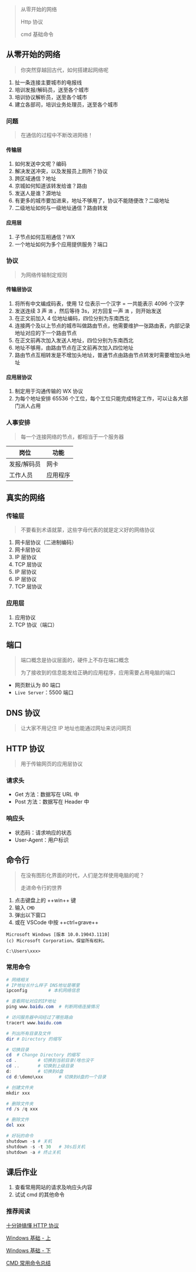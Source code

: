 > 从零开始的网络
>
> Http 协议
>
> cmd 基础命令

## 从零开始的网络

> 你突然穿越回古代，如何搭建起网络呢

1. 扯一条连接主要城市的电报线
2. 培训发报/解码员，送至各个城市
3. 培训协议解析员，送至各个城市
4. 建立各部司，培训业务处理员，送至各个城市

### 问题

> 在通信的过程中不断改进网络！

#### 传输层

1. 如何发送中文呢？编码
2. 解决发送冲突，以及发报员上厕所？协议
3. 跨区域通信？地址
4. 京城如何知道该转发给谁？路由
5. 发送人是谁？源地址
6. 有更多的城市要加进来，地址不够用了，协议不能随便改？二级地址
7. 二级地址如何与一级地址通信？路由转发

#### 应用层

1. 子节点如何互相通信？WX
2. 一个地址如何为多个应用提供服务？端口

### 协议

> 为网络传输制定规则

#### 传输层协议

1. 将所有中文编成码表，使用 12 位表示一个汉字 = 一共能表示 4096 个汉字
2. 发送连续 3 声 `滴` ，然后等待 3s，对方回复一声 `滴` ，则开始发送
3. 在正文前加入 4 位地址编码，四位分别为东南西北
4. 连接两个及以上节点的城市叫做路由节点，他需要维护一张路由表，内部记录地址对应的下一个路由节点
5. 在正文前再次加入发送人地址，四位分别为东南西北
6. 地址不够用，由路由节点在正文前再次加入四位地址
7. 路由节点互相转发是不增加头地址，普通节点由路由节点转发时需要增加头地址

#### 应用层协议

1. 制定用于沟通传输的 WX 协议
2. 为每个地址安排 65536 个工位，每个工位只能完成特定工作，可以让各大部门派人占用

### 人事安排

> 每一个连接网络的节点，都相当于一个服务器

| 岗位        | 功能     |
| ----------- | -------- |
| 发报/解码员 | 网卡     |
| 工作人员    | 应用程序 |

## 真实的网络

### 传输层

> 不要看到术语就蒙，这些字母代表的就是定义好的网络协议

1. 网卡层协议（二进制编码）
2. 网卡层协议
3. IP 层协议
4. TCP 层协议
5. IP 层协议
6. IP 层协议
7. TCP 层协议

### 应用层

1. 应用协议
2. TCP 协议（端口）

## 端口

> 端口概念是协议层面的，硬件上不存在端口概念
>
> 为了接收到的信息能发给正确的应用程序，应用需要占用电脑的端口

- 网页默认为 80 端口
- `Live Server`：5500 端口

## DNS 协议

> 让大家不用记住 IP 地址也能通过网址来访问网页

## HTTP 协议

> 用于传输网页的应用层协议

### 请求头

- Get 方法：数据写在 URL 中
- Post 方法：数据写在 Header 中

### 响应头

- 状态码：请求响应的状态
- User-Agent：用户标识

## 命令行

> 在没有图形化界面的时代，人们是怎样使用电脑的呢？
>
> 走进命令行的世界

1. 点击键盘上的 ++win++ 键
2. 输入 `CMD`
3. 弹出以下窗口
4. 或在 VSCode 中按 ++ctrl+grave++

```
Microsoft Windows [版本 10.0.19043.1110]
(c) Microsoft Corporation。保留所有权利。

C:\Users\xxx>
```

### 常用命令

```powershell
# 网络相关
# IP地址长什么样子 DNS地址是哪里
ipconfig		# 本机网络信息

# 查看网址对应的IP地址
ping www.baidu.com	# 判断网络连接情况

# 访问服务器中间经过了哪些路由
tracert www.baidu.com

# 列出所有目录及文件
dir	# Directory 的缩写

# 切换目录
cd 	# Change Directory 的缩写
cd .		# 切换到当前目录(啥也没干
cd ..		# 切换到上级目录
d:			# 切换到d盘
cd d:\demo\xxx		# 切换到d盘的一个目录

# 创建文件夹
mkdir xxx

# 删除文件夹
rd /s /q xxx

# 删除文件
del xxx

# 好玩的命令
shutdown -s # 关机
shutdown -s -t 30	# 30s后关机
shutdown -a	# 终止关机
```

## 课后作业

1. 查看常用网站的请求及响应头内容
2. 试试 cmd 的其他命令

### 推荐阅读

[十分钟搞懂 HTTP 协议](https://zhuanlan.zhihu.com/p/72616216)

[Windows 基础 - 上](https://zhuanlan.zhihu.com/p/87943356)

[Windows 基础 - 下](https://zhuanlan.zhihu.com/p/88143812)

[CMD 常用命令总结](https://zhuanlan.zhihu.com/p/415002296)
